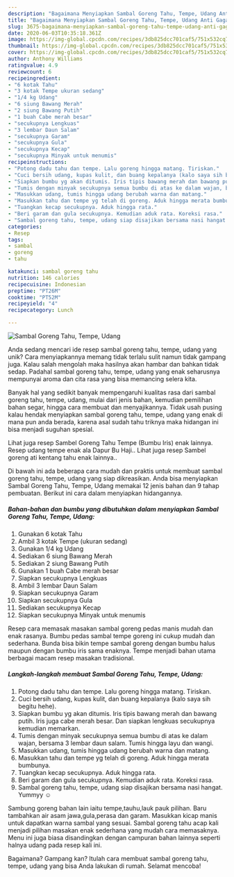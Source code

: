 ```yaml
---
description: "Bagaimana Menyiapkan Sambal Goreng Tahu, Tempe, Udang Anti Gagal"
title: "Bagaimana Menyiapkan Sambal Goreng Tahu, Tempe, Udang Anti Gagal"
slug: 3675-bagaimana-menyiapkan-sambal-goreng-tahu-tempe-udang-anti-gagal
date: 2020-06-03T10:35:18.361Z
image: https://img-global.cpcdn.com/recipes/3db825dcc701caf5/751x532cq70/sambal-goreng-tahu-tempe-udang-foto-resep-utama.jpg
thumbnail: https://img-global.cpcdn.com/recipes/3db825dcc701caf5/751x532cq70/sambal-goreng-tahu-tempe-udang-foto-resep-utama.jpg
cover: https://img-global.cpcdn.com/recipes/3db825dcc701caf5/751x532cq70/sambal-goreng-tahu-tempe-udang-foto-resep-utama.jpg
author: Anthony Williams
ratingvalue: 4.9
reviewcount: 6
recipeingredient:
- "6 kotak Tahu"
- "3 kotak Tempe ukuran sedang"
- "1/4 kg Udang"
- "6 siung Bawang Merah"
- "2 siung Bawang Putih"
- "1 buah Cabe merah besar"
- "secukupnya Lengkuas"
- "3 lembar Daun Salam"
- "secukupnya Garam"
- "secukupnya Gula"
- "secukupnya Kecap"
- "secukupnya Minyak untuk menumis"
recipeinstructions:
- "Potong dadu tahu dan tempe. Lalu goreng hingga matang. Tiriskan."
- "Cuci bersih udang, kupas kulit, dan buang kepalanya (kalo saya sih begitu hehe)."
- "Siapkan bumbu yg akan ditumis. Iris tipis bawang merah dan bawang putih. Iris juga cabe merah besar. Dan siapkan lengkuas secukupnya kemudian memarkan."
- "Tumis dengan minyak secukupnya semua bumbu di atas ke dalam wajan, bersama 3 lembar daun salam. Tumis hingga layu dan wangi."
- "Masukkan udang, tumis hingga udang berubah warna dan matang."
- "Masukkan tahu dan tempe yg telah di goreng. Aduk hingga merata bumbunya."
- "Tuangkan kecap secukupnya. Aduk hingga rata."
- "Beri garam dan gula secukupnya. Kemudian aduk rata. Koreksi rasa."
- "Sambal goreng tahu, tempe, udang siap disajikan bersama nasi hangat. Yummyy ☺"
categories:
- Resep
tags:
- sambal
- goreng
- tahu

katakunci: sambal goreng tahu 
nutrition: 146 calories
recipecuisine: Indonesian
preptime: "PT26M"
cooktime: "PT52M"
recipeyield: "4"
recipecategory: Lunch

---
```



![Sambal Goreng Tahu, Tempe, Udang](https://img-global.cpcdn.com/recipes/3db825dcc701caf5/751x532cq70/sambal-goreng-tahu-tempe-udang-foto-resep-utama.jpg)

Anda sedang mencari ide resep sambal goreng tahu, tempe, udang yang unik? Cara menyiapkannya memang tidak terlalu sulit namun tidak gampang juga. Kalau salah mengolah maka hasilnya akan hambar dan bahkan tidak sedap. Padahal sambal goreng tahu, tempe, udang yang enak seharusnya mempunyai aroma dan cita rasa yang bisa memancing selera kita.

Banyak hal yang sedikit banyak mempengaruhi kualitas rasa dari sambal goreng tahu, tempe, udang, mulai dari jenis bahan, kemudian pemilihan bahan segar, hingga cara membuat dan menyajikannya. Tidak usah pusing kalau hendak menyiapkan sambal goreng tahu, tempe, udang yang enak di mana pun anda berada, karena asal sudah tahu triknya maka hidangan ini bisa menjadi suguhan spesial.

Lihat juga resep Sambel Goreng Tahu Tempe (Bumbu Iris) enak lainnya. Resep udang tempe enak ala Dapur Bu Haji.. Lihat juga resep Sambel goreng ati kentang tahu enak lainnya..


Di bawah ini ada beberapa cara mudah dan praktis untuk membuat sambal goreng tahu, tempe, udang yang siap dikreasikan. Anda bisa menyiapkan Sambal Goreng Tahu, Tempe, Udang memakai 12 jenis bahan dan 9 tahap pembuatan. Berikut ini cara dalam menyiapkan hidangannya.

<!--inarticleads1-->

##### Bahan-bahan dan bumbu yang dibutuhkan dalam menyiapkan Sambal Goreng Tahu, Tempe, Udang:

1. Gunakan 6 kotak Tahu
1. Ambil 3 kotak Tempe (ukuran sedang)
1. Gunakan 1/4 kg Udang
1. Sediakan 6 siung Bawang Merah
1. Sediakan 2 siung Bawang Putih
1. Gunakan 1 buah Cabe merah besar
1. Siapkan secukupnya Lengkuas
1. Ambil 3 lembar Daun Salam
1. Siapkan secukupnya Garam
1. Siapkan secukupnya Gula
1. Sediakan secukupnya Kecap
1. Siapkan secukupnya Minyak untuk menumis


Resep cara memasak masakan sambal goreng pedas manis mudah dan enak rasanya. Bumbu pedas sambal tempe goreng ini cukup mudah dan sederhana. Bunda bisa bikin tempe sambal goreng dengan bumbu halus maupun dengan bumbu iris sama enaknya. Tempe menjadi bahan utama berbagai macam resep masakan tradisional. 

<!--inarticleads2-->

##### Langkah-langkah membuat Sambal Goreng Tahu, Tempe, Udang:

1. Potong dadu tahu dan tempe. Lalu goreng hingga matang. Tiriskan.
1. Cuci bersih udang, kupas kulit, dan buang kepalanya (kalo saya sih begitu hehe).
1. Siapkan bumbu yg akan ditumis. Iris tipis bawang merah dan bawang putih. Iris juga cabe merah besar. Dan siapkan lengkuas secukupnya kemudian memarkan.
1. Tumis dengan minyak secukupnya semua bumbu di atas ke dalam wajan, bersama 3 lembar daun salam. Tumis hingga layu dan wangi.
1. Masukkan udang, tumis hingga udang berubah warna dan matang.
1. Masukkan tahu dan tempe yg telah di goreng. Aduk hingga merata bumbunya.
1. Tuangkan kecap secukupnya. Aduk hingga rata.
1. Beri garam dan gula secukupnya. Kemudian aduk rata. Koreksi rasa.
1. Sambal goreng tahu, tempe, udang siap disajikan bersama nasi hangat. Yummyy ☺


Sambung goreng bahan lain iaitu tempe,tauhu,lauk pauk pilihan. Baru tambahkan air asam jawa,gula,perasa dan garam. Masukkan kicap manis untuk dapatkan warna sambal yang sesuai. Sambal goreng tahu acap kali menjadi pilihan masakan enak sederhana yang mudah cara memasaknya. Menu ini juga biasa disandingkan dengan campuran bahan lainnya seperti halnya udang pada resep kali ini. 

Bagaimana? Gampang kan? Itulah cara membuat sambal goreng tahu, tempe, udang yang bisa Anda lakukan di rumah. Selamat mencoba!
